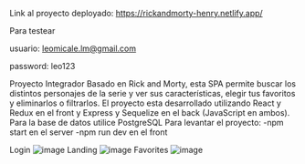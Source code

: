 Link al proyecto deployado: https://rickandmorty-henry.netlify.app/

Para testear

usuario: leomicale.lm@gmail.com

password: leo123

Proyecto Integrador Basado en Rick and Morty, esta SPA permite buscar los distintos personajes de la serie y ver sus características, elegir tus favoritos y eliminarlos o filtrarlos. El proyecto esta desarrollado utilizando React y Redux en el front y Express y Sequelize en el back (JavaScript en ambos). Para la base de datos utilice PostgreSQL Para levantar el proyecto: -npm start en el server -npm run dev en el front

Login
![image](https://github.com/LeonardoEMicale/Rick-and-Morty-web/assets/124411705/fdac674a-700d-4a35-b399-3ff36247e37b)
Landing
![image](https://github.com/LeonardoEMicale/Rick-and-Morty-web/assets/124411705/517d6f87-4320-48aa-b357-b1c73904f224)
Favorites
![image](https://github.com/LeonardoEMicale/Rick-and-Morty-web/assets/124411705/8e681efa-ce89-4480-b72d-270eea19161e)
